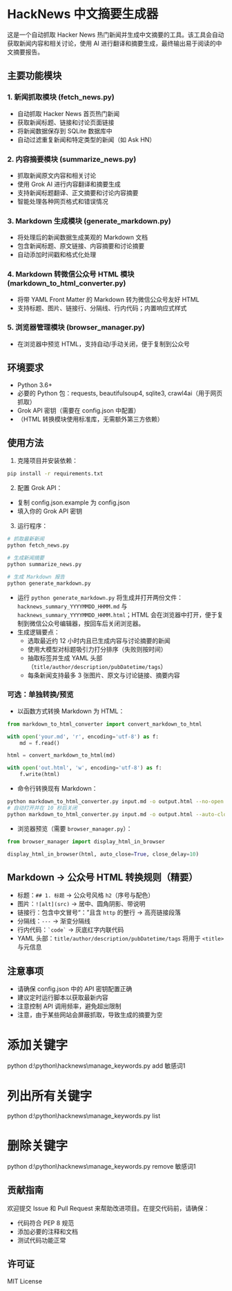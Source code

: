 # HackNews 中文摘要生成器

这是一个自动抓取 Hacker News 热门新闻并生成中文摘要的工具。该工具会自动获取新闻内容和相关讨论，使用 AI 进行翻译和摘要生成，最终输出易于阅读的中文摘要报告。

## 主要功能模块

### 1. 新闻抓取模块 (fetch_news.py)
- 自动抓取 Hacker News 首页热门新闻
- 获取新闻标题、链接和讨论页面链接
- 将新闻数据保存到 SQLite 数据库中
- 自动过滤重复新闻和特定类型的新闻（如 Ask HN）

### 2. 内容摘要模块 (summarize_news.py)
- 抓取新闻原文内容和相关讨论
- 使用 Grok AI 进行内容翻译和摘要生成
- 支持新闻标题翻译、正文摘要和讨论内容摘要
- 智能处理各种网页格式和错误情况

### 3. Markdown 生成模块 (generate_markdown.py)
- 将处理后的新闻数据生成美观的 Markdown 文档
- 包含新闻标题、原文链接、内容摘要和讨论摘要
- 自动添加时间戳和格式化处理

### 4. Markdown 转微信公众号 HTML 模块 (markdown_to_html_converter.py)
- 将带 YAML Front Matter 的 Markdown 转为微信公众号友好 HTML
- 支持标题、图片、链接行、分隔线、行内代码；内置响应式样式

### 5. 浏览器管理模块 (browser_manager.py)
- 在浏览器中预览 HTML，支持自动/手动关闭，便于复制到公众号

## 环境要求
- Python 3.6+
- 必要的 Python 包：requests, beautifulsoup4, sqlite3, crawl4ai（用于网页抓取）
- Grok API 密钥（需要在 config.json 中配置）
- （HTML 转换模块使用标准库，无需额外第三方依赖）

## 使用方法
1. 克隆项目并安装依赖：
```bash
pip install -r requirements.txt
```

2. 配置 Grok API：
- 复制 config.json.example 为 config.json
- 填入你的 Grok API 密钥

3. 运行程序：
```bash
# 抓取最新新闻
python fetch_news.py

# 生成新闻摘要
python summarize_news.py

# 生成 Markdown 报告
python generate_markdown.py
```

- 运行 `python generate_markdown.py` 将生成并打开两份文件：`hacknews_summary_YYYYMMDD_HHMM.md` 与 `hacknews_summary_YYYYMMDD_HHMM.html`；HTML 会在浏览器中打开，便于复制到微信公众号编辑器，按回车后关闭浏览器。
- 生成逻辑要点：
  - 选取最近约 12 小时内且已生成内容与讨论摘要的新闻
  - 使用大模型对标题吸引力打分排序（失败则按时间）
  - 抽取标签并生成 YAML 头部（`title/author/description/pubDatetime/tags`）
  - 每条新闻支持最多 3 张图片、原文与讨论链接、摘要内容

### 可选：单独转换/预览

- 以函数方式转换 Markdown 为 HTML：

```python
from markdown_to_html_converter import convert_markdown_to_html

with open('your.md', 'r', encoding='utf-8') as f:
    md = f.read()

html = convert_markdown_to_html(md)

with open('out.html', 'w', encoding='utf-8') as f:
    f.write(html)
```

- 命令行转换现有 Markdown：

```bash
python markdown_to_html_converter.py input.md -o output.html --no-open
# 自动打开并在 10 秒后关闭
python markdown_to_html_converter.py input.md -o output.html --auto-close 10
```

- 浏览器预览（需要 `browser_manager.py`）：

```python
from browser_manager import display_html_in_browser

display_html_in_browser(html, auto_close=True, close_delay=10)
```

## Markdown → 公众号 HTML 转换规则（精要）

- 标题：`## 1. 标题` → 公众号风格 `h2`（序号与配色）
- 图片：`![alt](src)` → 居中、圆角阴影、带说明
- 链接行：包含中文冒号“：”且含 `http` 的整行 → 高亮链接段落
- 分隔线：`---` → 渐变分隔线
- 行内代码：`` `code` `` → 灰底红字内联代码
- YAML 头部：`title/author/description/pubDatetime/tags` 将用于 `<title>` 与元信息

## 注意事项
- 请确保 config.json 中的 API 密钥配置正确
- 建议定时运行脚本以获取最新内容
- 注意控制 API 调用频率，避免超出限制
- 注意，由于某些网站会屏蔽抓取，导致生成的摘要为空

# 添加关键字
python d:\python\hacknews\manage_keywords.py add 敏感词1

# 列出所有关键字
python d:\python\hacknews\manage_keywords.py list

# 删除关键字
python d:\python\hacknews\manage_keywords.py remove 敏感词1


## 贡献指南
欢迎提交 Issue 和 Pull Request 来帮助改进项目。在提交代码前，请确保：
- 代码符合 PEP 8 规范
- 添加必要的注释和文档
- 测试代码功能正常

## 许可证
MIT License
